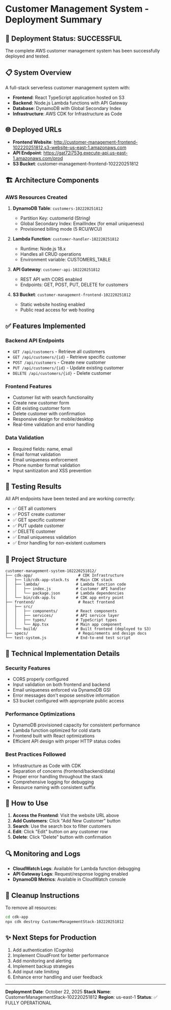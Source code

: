 # Customer Management System - Deployment Summary

## 🎉 Deployment Status: SUCCESSFUL

The complete AWS customer management system has been successfully deployed and tested.

## 📋 System Overview

A full-stack serverless customer management system with:
- **Frontend**: React TypeScript application hosted on S3
- **Backend**: Node.js Lambda functions with API Gateway
- **Database**: DynamoDB with Global Secondary Index
- **Infrastructure**: AWS CDK for Infrastructure as Code

## 🌐 Deployed URLs

- **Frontend Website**: http://customer-management-frontend-102220251812.s3-website-us-east-1.amazonaws.com
- **API Endpoint**: https://gat72i753g.execute-api.us-east-1.amazonaws.com/prod
- **S3 Bucket**: customer-management-frontend-102220251812

## 🏗️ Architecture Components

### AWS Resources Created
1. **DynamoDB Table**: `customers-102220251812`
   - Partition Key: customerId (String)
   - Global Secondary Index: EmailIndex (for email uniqueness)
   - Provisioned billing mode (5 RCU/WCU)

2. **Lambda Function**: `customer-handler-102220251812`
   - Runtime: Node.js 18.x
   - Handles all CRUD operations
   - Environment variable: CUSTOMERS_TABLE

3. **API Gateway**: `customer-api-102220251812`
   - REST API with CORS enabled
   - Endpoints: GET, POST, PUT, DELETE for customers

4. **S3 Bucket**: `customer-management-frontend-102220251812`
   - Static website hosting enabled
   - Public read access for web hosting

## ✅ Features Implemented

### Backend API Endpoints
- `GET /api/customers` - Retrieve all customers
- `GET /api/customers/{id}` - Retrieve specific customer
- `POST /api/customers` - Create new customer
- `PUT /api/customers/{id}` - Update existing customer
- `DELETE /api/customers/{id}` - Delete customer

### Frontend Features
- Customer list with search functionality
- Create new customer form
- Edit existing customer form
- Delete customer with confirmation
- Responsive design for mobile/desktop
- Real-time validation and error handling

### Data Validation
- Required fields: name, email
- Email format validation
- Email uniqueness enforcement
- Phone number format validation
- Input sanitization and XSS prevention

## 🧪 Testing Results

All API endpoints have been tested and are working correctly:
- ✅ GET all customers
- ✅ POST create customer
- ✅ GET specific customer
- ✅ PUT update customer
- ✅ DELETE customer
- ✅ Email uniqueness validation
- ✅ Error handling for non-existent customers

## 📁 Project Structure

```
customer-management-system-102220251812/
├── cdk-app/                    # CDK Infrastructure
│   ├── lib/cdk-app-stack.ts   # Main CDK stack
│   ├── lambda/                # Lambda function code
│   │   ├── index.js           # Customer API handler
│   │   └── package.json       # Lambda dependencies
│   └── bin/cdk-app.ts         # CDK app entry point
├── frontend/                   # React frontend
│   ├── src/
│   │   ├── components/        # React components
│   │   ├── services/          # API service layer
│   │   ├── types/             # TypeScript types
│   │   └── App.tsx            # Main app component
│   └── build/                 # Built frontend (deployed to S3)
├── specs/                      # Requirements and design docs
└── test-system.js             # End-to-end test script
```

## 🔧 Technical Implementation Details

### Security Features
- CORS properly configured
- Input validation on both frontend and backend
- Email uniqueness enforced via DynamoDB GSI
- Error messages don't expose sensitive information
- S3 bucket configured with appropriate public access

### Performance Optimizations
- DynamoDB provisioned capacity for consistent performance
- Lambda function optimized for cold starts
- Frontend built with React optimizations
- Efficient API design with proper HTTP status codes

### Best Practices Followed
- Infrastructure as Code with CDK
- Separation of concerns (frontend/backend/data)
- Proper error handling throughout the stack
- Comprehensive logging for debugging
- Resource naming with consistent suffix

## 🚀 How to Use

1. **Access the Frontend**: Visit the website URL above
2. **Add Customers**: Click "Add New Customer" button
3. **Search**: Use the search box to filter customers
4. **Edit**: Click "Edit" button on any customer row
5. **Delete**: Click "Delete" button with confirmation

## 🔍 Monitoring and Logs

- **CloudWatch Logs**: Available for Lambda function debugging
- **API Gateway Logs**: Request/response logging enabled
- **DynamoDB Metrics**: Available in CloudWatch console

## 🧹 Cleanup Instructions

To remove all resources:
```bash
cd cdk-app
npx cdk destroy CustomerManagementStack-102220251812
```

## ✨ Next Steps for Production

1. Add authentication (Cognito)
2. Implement CloudFront for better performance
3. Add monitoring and alerting
4. Implement backup strategies
5. Add input rate limiting
6. Enhance error handling and user feedback

---

**Deployment Date**: October 22, 2025
**Stack Name**: CustomerManagementStack-102220251812
**Region**: us-east-1
**Status**: ✅ FULLY OPERATIONAL
